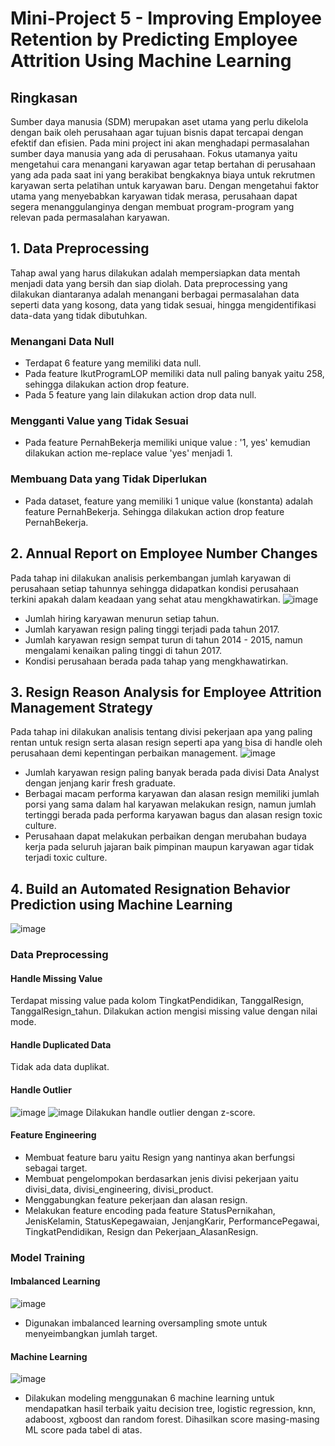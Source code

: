 # Mini-Project 5 - Improving Employee Retention by Predicting Employee Attrition Using Machine Learning
## Ringkasan
Sumber daya manusia (SDM) merupakan aset utama yang perlu dikelola dengan baik oleh perusahaan agar tujuan bisnis dapat tercapai dengan efektif dan efisien. Pada mini project ini akan menghadapi permasalahan sumber daya manusia yang ada di perusahaan. Fokus utamanya yaitu  mengetahui cara menangani karyawan agar tetap bertahan di perusahaan yang ada pada saat ini yang berakibat bengkaknya biaya untuk rekrutmen karyawan serta pelatihan untuk karyawan baru. Dengan mengetahui faktor utama yang menyebabkan karyawan tidak merasa, perusahaan dapat segera menanggulanginya dengan membuat program-program yang relevan pada permasalahan karyawan. 
## 1. Data Preprocessing
Tahap awal yang harus dilakukan adalah mempersiapkan data mentah menjadi data yang bersih dan siap diolah. Data preprocessing yang dilakukan diantaranya adalah menangani berbagai permasalahan data seperti data yang kosong, data yang tidak sesuai, hingga mengidentifikasi data-data yang tidak dibutuhkan.
### Menangani Data Null
- Terdapat 6 feature yang memiliki data null.
- Pada feature IkutProgramLOP memiliki data null paling banyak yaitu 258, sehingga dilakukan action drop feature.
- Pada 5 feature yang lain dilakukan action drop data null.
### Mengganti Value yang Tidak Sesuai
- Pada feature PernahBekerja memiliki unique value : '1, yes' kemudian dilakukan action me-replace value 'yes' menjadi 1.
### Membuang Data yang Tidak Diperlukan
- Pada dataset, feature yang memiliki 1 unique value (konstanta) adalah feature PernahBekerja. Sehingga dilakukan action drop feature PernahBekerja.

## 2. Annual Report on Employee Number Changes
Pada tahap ini dilakukan analisis perkembangan jumlah karyawan di perusahaan setiap tahunnya sehingga didapatkan kondisi perusahaan terkini apakah dalam keadaan yang sehat atau mengkhawatirkan.
![image](https://github.com/hadasadida/Mini-Project-5-Improving-Employee-Retention-by-Predicting-Employee-Attrition-Using-Machine-Learning/assets/124650679/31b616a8-9c91-46c6-a8c8-1a515163d3e3)
- Jumlah hiring karyawan menurun setiap tahun.
- Jumlah karyawan resign paling tinggi terjadi pada tahun 2017.
- Jumlah karyawan resign sempat turun di tahun 2014 - 2015, namun mengalami kenaikan paling tinggi di tahun 2017.
- Kondisi perusahaan berada pada tahap yang mengkhawatirkan.

## 3. Resign Reason Analysis for Employee Attrition Management Strategy
Pada tahap ini dilakukan analisis tentang divisi pekerjaan apa yang paling rentan untuk resign serta alasan resign seperti apa yang bisa di handle oleh perusahaan demi kepentingan perbaikan management.
![image](https://github.com/hadasadida/Mini-Project-5-Improving-Employee-Retention-by-Predicting-Employee-Attrition-Using-Machine-Learning/assets/124650679/d412584c-88f5-4f55-93fb-82817e0c646f)
- Jumlah karyawan resign paling banyak berada pada divisi Data Analyst dengan jenjang karir fresh graduate.
- Berbagai macam performa karyawan dan alasan resign memiliki jumlah porsi yang sama dalam hal karyawan melakukan resign, namun jumlah tertinggi berada pada performa karyawan bagus dan alasan resign toxic culture.
- Perusahaan dapat melakukan perbaikan dengan merubahan budaya kerja pada seluruh jajaran baik pimpinan maupun karyawan agar tidak terjadi toxic culture.

## 4. Build an Automated Resignation Behavior Prediction using Machine Learning
![image](https://github.com/hadasadida/Mini-Project-5-Improving-Employee-Retention-by-Predicting-Employee-Attrition-Using-Machine-Learning/assets/124650679/01b53cda-bdf7-4cf0-a9c1-637a1dfaf9a7)
### Data Preprocessing
#### Handle Missing Value
Terdapat missing value pada kolom TingkatPendidikan, TanggalResign, TanggalResign_tahun. Dilakukan action mengisi missing value dengan nilai mode.
#### Handle Duplicated Data
Tidak ada data duplikat.
#### Handle Outlier
![image](https://github.com/hadasadida/Mini-Project-5-Improving-Employee-Retention-by-Predicting-Employee-Attrition-Using-Machine-Learning/assets/124650679/18059c02-6094-4dfb-a362-20e4d53b79e1)
![image](https://github.com/hadasadida/Mini-Project-5-Improving-Employee-Retention-by-Predicting-Employee-Attrition-Using-Machine-Learning/assets/124650679/c6d83647-23e8-4a42-93ae-d27515017ead)
Dilakukan handle outlier dengan z-score.
#### Feature Engineering
- Membuat feature baru yaitu Resign yang nantinya akan berfungsi sebagai target.
- Membuat pengelompokan berdasarkan jenis divisi pekerjaan yaitu divisi_data, divisi_engineering, divisi_product.
- Menggabungkan feature pekerjaan dan alasan resign.
- Melakukan feature encoding pada feature StatusPernikahan, JenisKelamin, StatusKepegawaian, JenjangKarir, PerformancePegawai, TingkatPendidikan, Resign dan Pekerjaan_AlasanResign.
### Model Training 
#### Imbalanced Learning 
![image](https://github.com/hadasadida/Mini-Project-5-Improving-Employee-Retention-by-Predicting-Employee-Attrition-Using-Machine-Learning/assets/124650679/a9286250-f358-4aa7-ad98-019be7eddcd9) 
- Digunakan imbalanced learning oversampling smote untuk menyeimbangkan jumlah target. 
#### Machine Learning 
![image](https://github.com/hadasadida/Mini-Project-5-Improving-Employee-Retention-by-Predicting-Employee-Attrition-Using-Machine-Learning/assets/124650679/3ee15cc4-9b45-41ec-ab62-639a289b8e7d)
- Dilakukan modeling menggunakan 6 machine learning untuk mendapatkan hasil terbaik yaitu decision tree, logistic regression, knn, adaboost, xgboost dan random forest. Dihasilkan score masing-masing ML score pada tabel di atas. 

